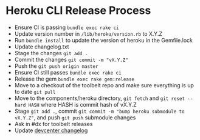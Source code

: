 Heroku CLI Release Process
==========================

* Ensure CI is passing `bundle exec rake ci`
* Update version number in `/lib/heroku/version.rb` to X.Y.Z
* Run `bundle install` to update the version of heroku in the Gemfile.lock
* Update changelog.txt
* Stage the changes `git add .`
* Commit the changes `git commit -m "vX.Y.Z"`
* Push the `git push origin master`
* Ensure CI still passes `bundle exec rake ci`
* Release the gem `bundle exec rake gem:release`
* Move to a checkout of the toolbelt repo and make sure everything is up to date `git pull`
* Move to the components/heroku directory, `git fetch` and `git reset --hard HASH` where HASH is commit hash of vX.Y.Z
* Stage `git add .`, commit `git commit -m "bump heroku submodule to vX.Y.Z"`, and push `git push` submodule changes
* Ask in #dx for toolbelt releases
* Update [devcenter changelog](http://devcenter.heroku.com/changelog)

